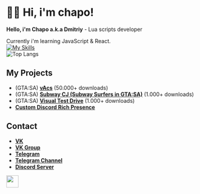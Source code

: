 # 👋🏻 Hi, i'm chapo!
**Hello, i'm Chapo a.k.a Dmitriy** - Lua scripts developer

Currently i'm learning JavaScript & React.  
[![My Skills](https://skillicons.dev/icons?i=js,ts,lua,vscode)](https://skillicons.dev)  
![Top Langs](https://github-readme-stats.vercel.app/api/top-langs/?username=GovnocodedByChapo&layout=compact)  

## My Projects
* (GTA:SA) [**vAcs**](https://www.blast.hk/threads/133752/) (50.000+ downloads)
* (GTA:SA) [**Subway CJ (Subway Surfers in GTA:SA)**](https://www.blast.hk/threads/155704/) (1.000+ downloads)
* (GTA:SA) [**Visual Test Drive**](https://www.blast.hk/threads/109617/) (1.000+ downloads)
* [**Custom Discord Rich Presence**](https://github.com/GovnocodedByChapo/custom-discord-rich-presence)

## Contact
* [**VK**](https://vk.com/ya_chapo)  
* [**VK Group**](https://vk.com/chaposcripts)  
* [**Telegram**](https://t.me/ya_chapo)  
* [**Telegram Channel**](https://t.me/chaposcripts)  
* [**Discord Server**](https://discord.gg/pXybQUmejw)  
<img height="32" width="32" src="https://unpkg.com/simple-icons@v8/icons/vk.svg" />
